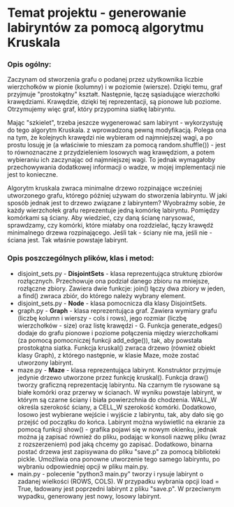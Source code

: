 # Temat projektu - generowanie labiryntów za pomocą algorytmu Kruskala

### Opis ogólny:
Zaczynam od stworzenia grafu o podanej przez użytkownika liczbie wierzchołków
w pionie (kolumny) i w poziomie (wiersze). Dzięki temu, graf przyjmuje "prostokątny"
kształt. Następnie, łączę sąsiadujące wierzchołki krawędziami. Krawędzie, dzięki tej
reprezentacji, są pionowe lub poziome. Otrzymujemy więc graf, który przypomina siatkę
labiryntu.

Mając "szkielet", trzeba jeszcze wygenerować sam labirynt - wykorzystuję do tego algorytm Kruskala.
z wprowadzoną pewną modyfikacją. Polega ona na tym, że kolejnych krawędzi nie wybieram od najmniejszej 
wagi, a po prostu losuję je (a właściwie to mieszam za pomocą random.shuffle()) - jest to równoznaczne 
z przydzieleniem losowych wag krawędziom, a potem wybieraniu ich zaczynając od najmniejszej wagi. To jednak
wymagałoby przechowywania dodatkowej informacji o wadze, w mojej implementacji nie jest to konieczne.

Algorytm kruskala zwraca minimalne drzewo rozpinające wcześniej utworzonego grafu, którego później
używam do stworzenia labiryntu. W jaki sposób jednak jest to drzewo związane z labiryntem? Wyobraźmy
sobie, że każdy wierzchołek grafu reprezentuje jedną komórkę labiryntu. Pomiędzy komórkami są ściany.
Aby wiedzieć, czy daną ścianę narysować, sprawdzamy, czy komórki, które miałaby ona rozdzielać, łączy
krawędź minimalnego drzewa rozpinającego. Jeśli tak - ściany nie ma, jeśli nie - ściana jest. Tak
właśnie powstaje labirynt.

### Opis poszczególnych plików, klas i metod:
* disjoint_sets.py - **DisjointSets** - klasa reprezentująca strukturę zbiorów rozłącznych. Przechowuje ona
podział danego zbioru na mniejsze, rozłączne zbiory. Zawiera dwie funkcje: join() łączy dwa zbiory w jeden,
a find() zwraca zbiór, do którego należy wybrany element.
* disjoint_sets.py - **Node** - klasa pomocnicza dla klasy DisjointSets.
* graph.py - **Graph** - klasa reprezentująca graf. Zawiera wymiary grafu (liczbę kolumn i wierszy - cols i rows), jego rozmiar (liczbę wierzchołków - size) oraz listę krawędzi - G. Funkcja generate_edges() dodaje do grafu pionowe i poziome połączenia między wierzchołkami (za pomocą pomocniczej funkcji add_edge()), tak, aby powstała prostokątna siatka. Funkcja kruskal() zwraca drzewo (również obiekt klasy Graph), z którego następnie, w klasie Maze, może zostać utworzony labirynt.
* maze.py - **Maze** - klasa reprezentująca labirynt. Konstruktor przyjmuje jedynie drzewo utworzone przez funkcję kruskal(). Funkcja draw() tworzy graficzną reprezentację labiryntu. Na czarnym tle rysowane są białe komórki oraz przerwy w ścianach. W wyniku powstaje labirynt, w którym są czarne ściany i biała powierzchnia do chodzenia. WALL_W określa szerokość ściany, a CELL_W szerokość komórki. Dodatkowo, losowo jest wybierane wejście i wyjście z labiryntu, tak, aby dało się go przejść od początku do końca. Labirynt można wyświetlić na ekranie za pomocą funkcji show() - grafika pojawi się w nowym okienku, jednak można ją zapisać również do pliku, podając w konsoli nazwę pliku (wraz z rozszerzeniem) pod jaką chcemy go zapisać. Dodatkowo, binarna postać drzewa jest zapisywana do pliku "save.p" za pomocą biblioteki pickle. Umożliwia ona ponowne utworzenie tego samego labiryntu, po wybraniu odpowiedniej opcji w pliku main.py.
* main.py - polecenie "python3 main.py" tworzy i rysuje labirynt o zadanej wielkości (ROWS, COLS). W przypadku wybrania opcji load = True, ładowany jest poprzedni labirynt z pliku "save.p". W przeciwnym wypadku, generowany jest nowy, losowy labirynt.
